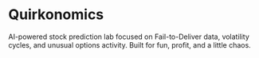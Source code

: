 # Quirkonomics
AI-powered stock prediction lab focused on Fail-to-Deliver data, volatility cycles, and unusual options activity. Built for fun, profit, and a little chaos.
